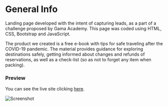 # General Info

Landing page developed with the intent of capturing leads, as a part of a challenge proposed by Gama Academy. This page was coded using HTML, CSS, Bootstrap and JavaScript.

The product we created is a free e-book with tips for safe traveling after the COVID-19 pandemic. The material provides guidance for exploring destinations safely, getting informed about changes and refunds of reservations, as well as a check-list (so as not to forget any item when packing).

### Preview

You can see the live site clicking <a href="https://viagensdoolimpo.netlify.app/">here</a>.</br>

![Screenshot](https://i.ibb.co/q9Rb3rs/image.png)
